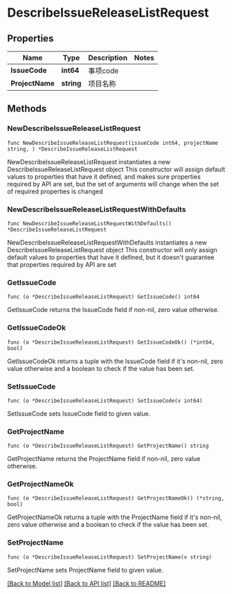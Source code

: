# DescribeIssueReleaseListRequest

## Properties

Name | Type | Description | Notes
------------ | ------------- | ------------- | -------------
**IssueCode** | **int64** | 事项code | 
**ProjectName** | **string** | 项目名称 | 

## Methods

### NewDescribeIssueReleaseListRequest

`func NewDescribeIssueReleaseListRequest(issueCode int64, projectName string, ) *DescribeIssueReleaseListRequest`

NewDescribeIssueReleaseListRequest instantiates a new DescribeIssueReleaseListRequest object
This constructor will assign default values to properties that have it defined,
and makes sure properties required by API are set, but the set of arguments
will change when the set of required properties is changed

### NewDescribeIssueReleaseListRequestWithDefaults

`func NewDescribeIssueReleaseListRequestWithDefaults() *DescribeIssueReleaseListRequest`

NewDescribeIssueReleaseListRequestWithDefaults instantiates a new DescribeIssueReleaseListRequest object
This constructor will only assign default values to properties that have it defined,
but it doesn't guarantee that properties required by API are set

### GetIssueCode

`func (o *DescribeIssueReleaseListRequest) GetIssueCode() int64`

GetIssueCode returns the IssueCode field if non-nil, zero value otherwise.

### GetIssueCodeOk

`func (o *DescribeIssueReleaseListRequest) GetIssueCodeOk() (*int64, bool)`

GetIssueCodeOk returns a tuple with the IssueCode field if it's non-nil, zero value otherwise
and a boolean to check if the value has been set.

### SetIssueCode

`func (o *DescribeIssueReleaseListRequest) SetIssueCode(v int64)`

SetIssueCode sets IssueCode field to given value.


### GetProjectName

`func (o *DescribeIssueReleaseListRequest) GetProjectName() string`

GetProjectName returns the ProjectName field if non-nil, zero value otherwise.

### GetProjectNameOk

`func (o *DescribeIssueReleaseListRequest) GetProjectNameOk() (*string, bool)`

GetProjectNameOk returns a tuple with the ProjectName field if it's non-nil, zero value otherwise
and a boolean to check if the value has been set.

### SetProjectName

`func (o *DescribeIssueReleaseListRequest) SetProjectName(v string)`

SetProjectName sets ProjectName field to given value.



[[Back to Model list]](../README.md#documentation-for-models) [[Back to API list]](../README.md#documentation-for-api-endpoints) [[Back to README]](../README.md)


